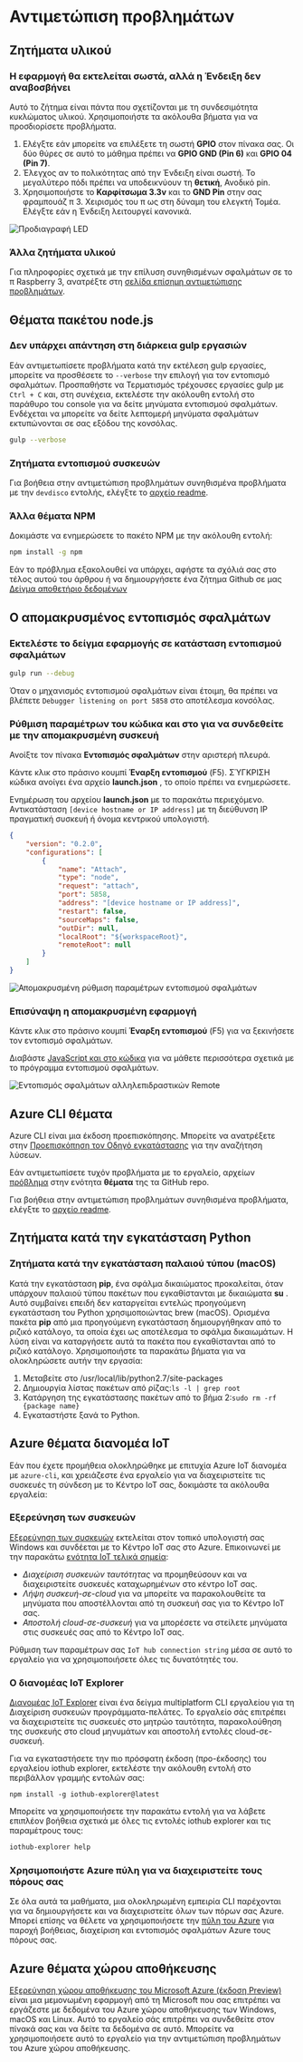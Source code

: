 <properties
 pageTitle="Αντιμετώπιση προβλημάτων | Microsoft Azure"
 description="Αντιμετώπιση προβλημάτων σελίδα για την εμπειρία Node.js π Raspberry"
 services="iot-hub"
 documentationCenter=""
 authors="shizn"
 manager="timlt"
 tags=""
 keywords=""/>

<tags
 ms.service="iot-hub"
 ms.devlang="multiple"
 ms.topic="article"
 ms.tgt_pltfrm="na"
 ms.workload="na"
 ms.date="10/21/2016"
 ms.author="xshi"/>

# <a name="troubleshooting"></a>Αντιμετώπιση προβλημάτων

## <a name="hardware-issues"></a>Ζητήματα υλικού

### <a name="the-application-runs-well-but-the-led-is-not-blinking"></a>Η εφαρμογή θα εκτελείται σωστά, αλλά η Ένδειξη δεν αναβοσβήνει

Αυτό το ζήτημα είναι πάντα που σχετίζονται με τη συνδεσιμότητα κυκλώματος υλικού. Χρησιμοποιήστε τα ακόλουθα βήματα για να προσδιορίσετε προβλήματα.

1. Ελέγξτε εάν μπορείτε να επιλέξετε τη σωστή **GPIO** στον πίνακα σας. Οι δύο θύρες σε αυτό το μάθημα πρέπει να **GPIO GND (Pin 6)** και **GPIO 04 (Pin 7)**.
2. Έλεγχος αν το πολικότητας από την Ένδειξη είναι σωστή. Το μεγαλύτερο πόδι πρέπει να υποδεικνύουν τη **θετική**, Ανοδικό pin.
3. Χρησιμοποιήστε το **Καρφίτσωμα 3.3v** και το **GND Pin** στην σας φραμπουάζ π 3. Χειρισμός του π ως στη δύναμη του ελεγκτή Τομέα. Ελέγξτε εάν η Ένδειξη λειτουργεί κανονικά.

![Προδιαγραφή LED](media/iot-hub-raspberry-pi-lessons/troubleshooting/led_spec.png)

### <a name="other-hardware-issues"></a>Άλλα ζητήματα υλικού

Για πληροφορίες σχετικά με την επίλυση συνηθισμένων σφαλμάτων σε το π Raspberry 3, ανατρέξτε στη [σελίδα επίσημη αντιμετώπισης προβλημάτων](http://elinux.org/R-Pi_Troubleshooting).

## <a name="nodejs-package-issues"></a>Θέματα πακέτου node.js

### <a name="no-response-during-gulp-tasks"></a>Δεν υπάρχει απάντηση στη διάρκεια gulp εργασιών

Εάν αντιμετωπίσετε προβλήματα κατά την εκτέλεση gulp εργασίες, μπορείτε να προσθέσετε το `--verbose` την επιλογή για τον εντοπισμό σφαλμάτων. Προσπαθήστε να Τερματισμός τρέχουσες εργασίες gulp με `Ctrl + C` και, στη συνέχεια, εκτελέστε την ακόλουθη εντολή στο παράθυρο του console για να δείτε μηνύματα εντοπισμού σφαλμάτων. Ενδέχεται να μπορείτε να δείτε λεπτομερή μηνύματα σφαλμάτων εκτυπώνονται σε σας εξόδου της κονσόλας. 

```bash
gulp --verbose
```

### <a name="device-discovery-issues"></a>Ζητήματα εντοπισμού συσκευών

Για βοήθεια στην αντιμετώπιση προβλημάτων συνηθισμένα προβλήματα με την `devdisco` εντολής, ελέγξτε το [αρχείο readme](https://github.com/Azure/device-discovery-cli/blob/develop/readme.md).

### <a name="other-npm-issues"></a>Άλλα θέματα NPM

Δοκιμάστε να ενημερώσετε το πακέτο NPM με την ακόλουθη εντολή:

```bash
npm install -g npm
```

Εάν το πρόβλημα εξακολουθεί να υπάρχει, αφήστε τα σχόλιά σας στο τέλος αυτού του άρθρου ή να δημιουργήσετε ένα ζήτημα Github σε μας [Δείγμα αποθετήριο δεδομένων](https://github.com/Azure-Samples/iot-hub-node-raspberrypi-getting-started)

## <a name="remote-debugging"></a>Ο απομακρυσμένος εντοπισμός σφαλμάτων

### <a name="run-the-sample-application-in-debug-mode"></a>Εκτελέστε το δείγμα εφαρμογής σε κατάσταση εντοπισμού σφαλμάτων

```bash
gulp run --debug
```

Όταν ο μηχανισμός εντοπισμού σφαλμάτων είναι έτοιμη, θα πρέπει να βλέπετε ```Debugger listening on port 5858``` στο αποτέλεσμα κονσόλας.

### <a name="configure-vs-code-to-connect-to-the-remote-device"></a>Ρύθμιση παραμέτρων του κώδικα και στο για να συνδεθείτε με την απομακρυσμένη συσκευή

Ανοίξτε τον πίνακα **Εντοπισμός σφαλμάτων** στην αριστερή πλευρά.

Κάντε κλικ στο πράσινο κουμπί **Έναρξη εντοπισμού** (F5). ΣΎΓΚΡΙΣΗ κώδικα ανοίγει ένα αρχείο **launch.json** , το οποίο πρέπει να ενημερώσετε.

Ενημέρωση του αρχείου **launch.json** με το παρακάτω περιεχόμενο. Αντικατάσταση `[device hostname or IP address]` με τη διεύθυνση IP πραγματική συσκευή ή όνομα κεντρικού υπολογιστή.   

```json
{
    "version": "0.2.0",
    "configurations": [
        {
            "name": "Attach",
            "type": "node",
            "request": "attach",
            "port": 5858,
            "address": "[device hostname or IP address]",
            "restart": false,
            "sourceMaps": false,
            "outDir": null,
            "localRoot": "${workspaceRoot}",
            "remoteRoot": null
        }
    ]
}
```

![Απομακρυσμένη ρύθμιση παραμέτρων εντοπισμού σφαλμάτων](media/iot-hub-raspberry-pi-lessons/troubleshooting/remote_debugging_configuration.png)

### <a name="attach-to-the-remote-application"></a>Επισύναψη η απομακρυσμένη εφαρμογή

Κάντε κλικ στο πράσινο κουμπί **Έναρξη εντοπισμού** (F5) για να ξεκινήσετε τον εντοπισμό σφαλμάτων. 

Διαβάστε [JavaScript και στο κώδικα](https://code.visualstudio.com/docs/languages/javascript#_debugging) για να μάθετε περισσότερα σχετικά με το πρόγραμμα εντοπισμού σφαλμάτων.

![Εντοπισμός σφαλμάτων αλληλεπιδραστικών Remote](media/iot-hub-raspberry-pi-lessons/troubleshooting/remote_debugging_interactive.png)

## <a name="azure-cli-issues"></a>Azure CLI θέματα

Azure CLI είναι μια έκδοση προεπισκόπησης. Μπορείτε να ανατρέξετε στην [Προεπισκόπηση τον Οδηγό εγκατάστασης](https://github.com/Azure/azure-cli/blob/master/doc/preview_install_guide.md) για την αναζήτηση λύσεων.

Εάν αντιμετωπίσετε τυχόν προβλήματα με το εργαλείο, αρχείων [πρόβλημα](https://github.com/Azure/azure-cli/issues) στην ενότητα **θέματα** της τα GitHub repo.

Για βοήθεια στην αντιμετώπιση προβλημάτων συνηθισμένα προβλήματα, ελέγξτε το [αρχείο readme](https://github.com/Azure/azure-cli/blob/master/README.rst).

## <a name="python-installation-issues"></a>Ζητήματα κατά την εγκατάσταση Python

### <a name="legacy-installation-issues-macos"></a>Ζητήματα κατά την εγκατάσταση παλαιού τύπου (macOS)

Κατά την εγκατάσταση **pip**, ένα σφάλμα δικαιώματος προκαλείται, όταν υπάρχουν παλαιού τύπου πακέτων που εγκαθίστανται με δικαιώματα **su** . Αυτό συμβαίνει επειδή δεν καταργείται εντελώς προηγούμενη εγκατάσταση του Python χρησιμοποιώντας brew (macOS). Ορισμένα πακέτα **pip** από μια προηγούμενη εγκατάσταση δημιουργήθηκαν από το ριζικό κατάλογο, τα οποία έχει ως αποτέλεσμα το σφάλμα δικαιωμάτων. Η λύση είναι να καταργήσετε αυτά τα πακέτα που εγκαθίστανται από το ριζικό κατάλογο. Χρησιμοποιήστε τα παρακάτω βήματα για να ολοκληρώσετε αυτήν την εργασία:

1. Μεταβείτε στο /usr/local/lib/python2.7/site-packages
2. Δημιουργία λίστας πακέτων από ρίζας:`ls -l | grep root`
3. Κατάργηση της εγκατάστασης πακέτων από το βήμα 2:`sudo rm -rf {package name}`
4. Εγκαταστήστε ξανά το Python.

## <a name="azure-iot-hub-issues"></a>Azure θέματα διανομέα IoT

Εάν που έχετε προμήθεια ολοκληρώθηκε με επιτυχία Azure IoT διανομέα με `azure-cli`, και χρειάζεστε ένα εργαλείο για να διαχειριστείτε τις συσκευές τη σύνδεση με το Κέντρο IoT σας, δοκιμάστε τα ακόλουθα εργαλεία:

### <a name="device-explorer"></a>Εξερεύνηση των συσκευών

[Εξερεύνηση των συσκευών](https://github.com/Azure/azure-iot-sdks/blob/master/tools/DeviceExplorer/doc/how_to_use_device_explorer.md) εκτελείται στον τοπικό υπολογιστή σας Windows και συνδέεται με το Κέντρο IoT σας στο Azure. Επικοινωνεί με την παρακάτω [ενότητα IoT τελικά σημεία](iot-hub-devguide.md):

- *Διαχείριση συσκευών ταυτότητας* να προμηθεύσουν και να διαχειριστείτε συσκευές καταχωρημένων στο κέντρο IoT σας.
- *Λήψη συσκευή-σε-cloud* για να μπορείτε να παρακολουθείτε τα μηνύματα που αποστέλλονται από τη συσκευή σας για το Κέντρο IoT σας.
- *Αποστολή cloud-σε-συσκευή* για να μπορέσετε να στείλετε μηνύματα στις συσκευές σας από το Κέντρο IoT σας.

Ρύθμιση των παραμέτρων σας `IoT hub connection string` μέσα σε αυτό το εργαλείο για να χρησιμοποιήσετε όλες τις δυνατότητές του.

### <a name="iot-hub-explorer"></a>Ο διανομέας IoT Explorer

[Διανομέας IoT Explorer](https://github.com/Azure/azure-iot-sdks/blob/master/tools/iothub-explorer/readme.md) είναι ένα δείγμα multiplatform CLI εργαλείου για τη Διαχείριση συσκευών προγράμματα-πελάτες. Το εργαλείο σάς επιτρέπει να διαχειριστείτε τις συσκευές στο μητρώο ταυτότητα, παρακολούθηση της συσκευής στο cloud μηνυμάτων και αποστολή εντολές cloud-σε-συσκευή.

Για να εγκαταστήσετε την πιο πρόσφατη έκδοση (προ-έκδοσης) του εργαλείου iothub explorer, εκτελέστε την ακόλουθη εντολή στο περιβάλλον γραμμής εντολών σας:

```
npm install -g iothub-explorer@latest
```

Μπορείτε να χρησιμοποιήσετε την παρακάτω εντολή για να λάβετε επιπλέον βοήθεια σχετικά με όλες τις εντολές iothub explorer και τις παραμέτρους τους:

```bash
iothub-explorer help
```

### <a name="use-azure-portal-to-manage-your-resources"></a>Χρησιμοποιήστε Azure πύλη για να διαχειριστείτε τους πόρους σας

Σε όλα αυτά τα μαθήματα, μια ολοκληρωμένη εμπειρία CLI παρέχονται για να δημιουργήσετε και να διαχειριστείτε όλων των πόρων σας Azure. Μπορεί επίσης να θέλετε να χρησιμοποιήσετε την [πύλη του Azure](../azure-portal-overview.md) για παροχή βοήθειας, διαχείριση και εντοπισμός σφαλμάτων Azure τους πόρους σας.

## <a name="azure-storage-issues"></a>Azure θέματα χώρου αποθήκευσης

[Εξερεύνηση χώρου αποθήκευσης του Microsoft Azure (έκδοση Preview)](http://storageexplorer.com) είναι μια μεμονωμένη εφαρμογή από τη Microsoft που σας επιτρέπει να εργάζεστε με δεδομένα του Azure χώρου αποθήκευσης των Windows, macOS και Linux. Αυτό το εργαλείο σάς επιτρέπει να συνδεθείτε στον πίνακά σας και να δείτε τα δεδομένα σε αυτό. Μπορείτε να χρησιμοποιήσετε αυτό το εργαλείο για την αντιμετώπιση προβλημάτων του Azure χώρου αποθήκευσης.
